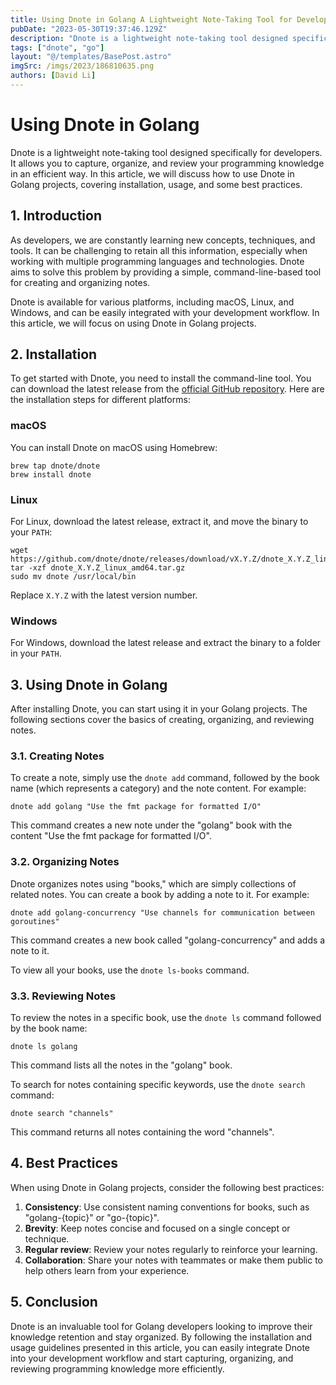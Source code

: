 ```yaml
---
title: Using Dnote in Golang A Lightweight Note-Taking Tool for Developers
pubDate: "2023-05-30T19:37:46.129Z"
description: "Dnote is a lightweight note-taking tool designed specifically for developers"
tags: ["dnote", "go"]
layout: "@/templates/BasePost.astro"
imgSrc: /imgs/2023/186810635.png
authors: [David Li]
---
```


# Using Dnote in Golang

Dnote is a lightweight note-taking tool designed specifically for developers. It allows you to capture, organize, and review your programming knowledge in an efficient way. In this article, we will discuss how to use Dnote in Golang projects, covering installation, usage, and some best practices.


## 1. Introduction

As developers, we are constantly learning new concepts, techniques, and tools. It can be challenging to retain all this information, especially when working with multiple programming languages and technologies. Dnote aims to solve this problem by providing a simple, command-line-based tool for creating and organizing notes.

Dnote is available for various platforms, including macOS, Linux, and Windows, and can be easily integrated with your development workflow. In this article, we will focus on using Dnote in Golang projects.

## 2. Installation

To get started with Dnote, you need to install the command-line tool. You can download the latest release from the [official GitHub repository](https://github.com/dnote/dnote/releases). Here are the installation steps for different platforms:

### macOS

You can install Dnote on macOS using Homebrew:

```
brew tap dnote/dnote
brew install dnote
```

### Linux

For Linux, download the latest release, extract it, and move the binary to your `PATH`:

```
wget https://github.com/dnote/dnote/releases/download/vX.Y.Z/dnote_X.Y.Z_linux_amd64.tar.gz
tar -xzf dnote_X.Y.Z_linux_amd64.tar.gz
sudo mv dnote /usr/local/bin
```

Replace `X.Y.Z` with the latest version number.

### Windows

For Windows, download the latest release and extract the binary to a folder in your `PATH`.

## 3. Using Dnote in Golang

After installing Dnote, you can start using it in your Golang projects. The following sections cover the basics of creating, organizing, and reviewing notes.

### 3.1. Creating Notes

To create a note, simply use the `dnote add` command, followed by the book name (which represents a category) and the note content. For example:

```
dnote add golang "Use the fmt package for formatted I/O"
```

This command creates a new note under the "golang" book with the content "Use the fmt package for formatted I/O".

### 3.2. Organizing Notes

Dnote organizes notes using "books," which are simply collections of related notes. You can create a book by adding a note to it. For example:

```
dnote add golang-concurrency "Use channels for communication between goroutines"
```

This command creates a new book called "golang-concurrency" and adds a note to it.

To view all your books, use the `dnote ls-books` command.

### 3.3. Reviewing Notes

To review the notes in a specific book, use the `dnote ls` command followed by the book name:

```
dnote ls golang
```

This command lists all the notes in the "golang" book.

To search for notes containing specific keywords, use the `dnote search` command:

```
dnote search "channels"
```

This command returns all notes containing the word "channels".

## 4. Best Practices

When using Dnote in Golang projects, consider the following best practices:

1. **Consistency**: Use consistent naming conventions for books, such as "golang-{topic}" or "go-{topic}".
2. **Brevity**: Keep notes concise and focused on a single concept or technique.
3. **Regular review**: Review your notes regularly to reinforce your learning.
4. **Collaboration**: Share your notes with teammates or make them public to help others learn from your experience.

## 5. Conclusion

Dnote is an invaluable tool for Golang developers looking to improve their knowledge retention and stay organized. By following the installation and usage guidelines presented in this article, you can easily integrate Dnote into your development workflow and start capturing, organizing, and reviewing programming knowledge more efficiently.
